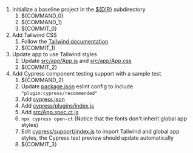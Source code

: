 1. Initialize a baseline project in the [${DIR}](.) subdirectory
   1. ${COMMAND_0}
   2. ${COMMAND_1}
   3. ${COMMIT_0}
2. Add Tailwind CSS
   1. Follow the [Tailwind documentation](https://tailwindcss.com/docs/guides/create-react-app)
   2. ${COMMIT_1}
3. Update app to use Tailwind styles
   1. Update [src/app/App.js](src/app/App.js) and [src/app/App.css](src/app/App.css)
   2. ${COMMIT_2}
4. Add Cypress component testing support with a sample test
   1. ${COMMAND_2}
   2. Update [package.json](package.json) eslint config to include `"plugin:cypress/recommended"`
   3. Add [cypress.json](cypress.json)
   4. Add [cypress/plugins/index.js](cypress/plugins/index.js)
   5. Add [src/App.spec.ct.js](src/App.spec.ct.js)
   6. `npx cypress open-ct` (Notice that the fonts don't inherit global app styles)
   7. Edit [cypress/support/index.js](cypress/support/index.js) to import Tailwind and global app styles, the Cypress test preview should update automatically
   8. ${COMMIT_3}
